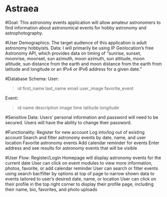 # Astraea 


#Goal: This astronomy events application will allow amateur astronomers to find information about astronomical events for hobby astronomy and astrophotography. 

#User Demographics: The target audience of this application is adult astronomy hobbyists. 
Data: I will primarily be using IP Geolocation’s free Astronomy API, which provides data on timing of “sunrise, sunset, moonrise, moonset, sun azimuth, moon azimuth, sun altitude, moon altitude, sun distance from the earth and moon distance from the earth from latitude and longitude or an IPv4 or IPv6 address for a given date.” 

#Database Schema:
User:  
>id
>first_name
>last_name
>email
>user_image
>favorite_event

Event:
>id
>name
>description
>image
>time
>latitude
>longitude

#Sensitive Data: Users’ personal information and password will need to be secured. Users will have the ability to change their password.

#Functionality:
Register for new account
Log into/log out of existing account
Search and filter astronomy events by date, name, and user location
Favorite astronomy events
Add calendar reminder for events 
Enter address and see results for astronomy events that will be visible

#User Flow:
Register/Login
Homepage will display astronomy events for the current date
User can click on event modules to view more information, photos, favorite, or add calendar reminder
User can search or filter events using search bar/filter by options at top of page to narrow shown data to events tailored to user’s desired date, name, or location
User can click on their profile in the top right corner to display their profile page, including their name, bio, favorites, and photo uploads 

